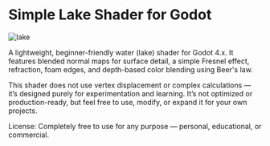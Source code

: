 
# Simple Lake Shader for Godot

![lake](https://github.com/user-attachments/assets/437cb700-8729-4339-a88d-080273848d60)

A lightweight, beginner-friendly water (lake) shader for Godot 4.x.
It features blended normal maps for surface detail, a simple Fresnel effect, refraction, foam edges, and depth-based color blending using Beer's law.

This shader does not use vertex displacement or complex calculations — it’s designed purely for experimentation and learning.
It’s not optimized or production-ready, but feel free to use, modify, or expand it for your own projects.

License:
Completely free to use for any purpose — personal, educational, or commercial.


